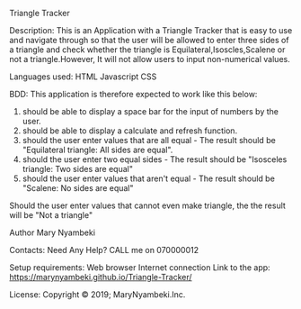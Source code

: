 Triangle Tracker

Description:
This is an Application with a Triangle Tracker that is easy to use and navigate through so that the user will be allowed to enter three sides of a triangle and check whether the triangle is Equilateral,Isoscles,Scalene or not a triangle.However, It will not allow users to input non-numerical values.


Languages used:
HTML
Javascript
CSS

BDD:
This application is therefore expected to work like this below:

1. should be able to display a space bar for the input of numbers by the user.
2. should be able to display a calculate and  refresh function.
3. should the user enter values that are all equal - The result should be "Equilateral triangle: All sides are equal".
4. should the user enter two equal sides - The result should be "Isosceles triangle: Two sides are equal"
5. should the user enter values that aren't equal - The result should be "Scalene: No sides are equal"

Should the user enter values that cannot even make triangle, the the result will be "Not a triangle"

Author
Mary Nyambeki

Contacts:
Need Any Help?
CALL me on 070000012

Setup requirements:
Web browser
Internet connection
Link to the app:
 https://marynyambeki.github.io/Triangle-Tracker/

License:
Copyright © 2019; MaryNyambeki.Inc.
